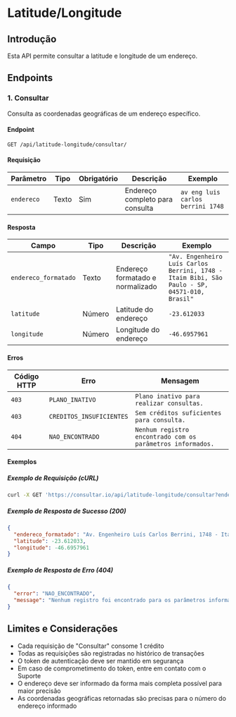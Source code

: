 # Latitude/Longitude

## Introdução

Esta API permite consultar a latitude e longitude de um endereço.

## Endpoints

### 1. Consultar

Consulta as coordenadas geográficas de um endereço específico.

#### Endpoint

`GET /api/latitude-longitude/consultar/`

#### Requisição

| Parâmetro  | Tipo  | Obrigatório | Descrição                       | Exemplo                           |
| ---------- | ----- | ----------- | ------------------------------- | --------------------------------- |
| `endereco` | Texto | Sim         | Endereço completo para consulta | `av eng luis carlos berrini 1748` |

#### Resposta

| Campo                | Tipo   | Descrição                        | Exemplo                                                                                      |
| -------------------- | ------ | -------------------------------- | -------------------------------------------------------------------------------------------- |
| `endereco_formatado` | Texto  | Endereço formatado e normalizado | `"Av. Engenheiro Luís Carlos Berrini, 1748 - Itaim Bibi, São Paulo - SP, 04571-010, Brasil"` |
| `latitude`           | Número | Latitude do endereço             | `-23.612033`                                                                                 |
| `longitude`          | Número | Longitude do endereço            | `-46.6957961`                                                                                |

#### Erros

| Código HTTP | Erro                     | Mensagem                                                   |
| ----------- | ------------------------ | ---------------------------------------------------------- |
| `403`       | `PLANO_INATIVO`          | `Plano inativo para realizar consultas.`                   |
| `403`       | `CREDITOS_INSUFICIENTES` | `Sem créditos suficientes para consulta.`                  |
| `404`       | `NAO_ENCONTRADO`         | `Nenhum registro encontrado com os parâmetros informados.` |

#### Exemplos

##### Exemplo de Requisição (cURL)

```bash
curl -X GET 'https://consultar.io/api/latitude-longitude/consultar?endereco=av%20eng%20luis%20carlos%20berrini%201748' -H 'Authorization: Token <seu-token>'
```

##### Exemplo de Resposta de Sucesso (200)

```json
{
  "endereco_formatado": "Av. Engenheiro Luís Carlos Berrini, 1748 - Itaim Bibi, São Paulo - SP, 04571-010, Brasil",
  "latitude": -23.612033,
  "longitude": -46.6957961
}
```

##### Exemplo de Resposta de Erro (404)

```json
{
  "error": "NAO_ENCONTRADO",
  "message": "Nenhum registro foi encontrado para os parâmetros informados."
}
```

## Limites e Considerações

- Cada requisição de "Consultar" consome 1 crédito
- Todas as requisições são registradas no histórico de transações
- O token de autenticação deve ser mantido em segurança
- Em caso de comprometimento do token, entre em contato com o Suporte
- O endereço deve ser informado da forma mais completa possível para maior precisão
- As coordenadas geográficas retornadas são precisas para o número do endereço informado
